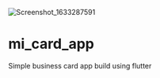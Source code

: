 ![Screenshot_1633287591](https://user-images.githubusercontent.com/84266430/135801716-c8235301-f038-4aa7-9af9-c0db39a848fa.png)
# mi_card_app
Simple business card app build using flutter

